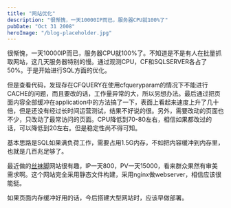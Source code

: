 ```yaml
---
title: "网站优化"
description: "很惭愧，一天10000IP而已，服务器CPU就100%了"
pubDate: "Oct 31 2008"
heroImage: "/blog-placeholder.jpg"
---
```

很惭愧，一天10000IP而已，服务器CPU就100%了。不知道是不是有人在批量抓取网站，这几天服务器特别的慢。通过观测CPU，CF和SQLSERVER各占了50%。于是开始进行SQL方面的优化。

但是查看代码，发现存在CFQUERY在使用cfqueryparam的情况下不能进行CACHE的问题，而且要改的话，工作量异常的大，所以另想办法。最后通过把页面内容全部缓冲在application中的方法搞了一下，表面上看起来速度上升了几十倍，但是还没有经过长时间运营测试，结果不好说的很。另外，需要改动的页面也不少，只改动了最常访问的页面。CPU降低到70-80左右，相信如果都改过的话，可以降低到20左右。但是稳定性尚不得可知。

基本思路是SQL如果满负荷工作，需要占用1.5G内存，不如把内容缓冲到内存里，也就是几百兆足够了。

最近做的[丝袜脚](http://www.51bobo.com "丝袜脚")网站很有趣，IP一天800，PV一天15000，看来群众果然有审美需求啊。这个网站完全采用静态文件构建，采用nginx做webserver，相信应该很能挺。

如果页面内存缓冲好用的话，今后搭建大型网站时，应该早做部署。
